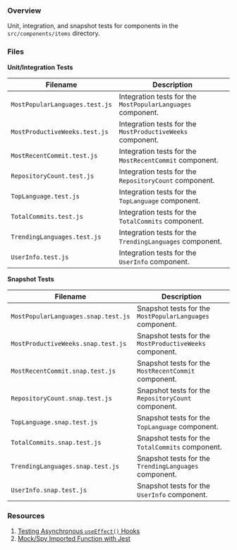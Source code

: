 ### Overview

Unit, integration, and snapshot tests for components in the `src/components/items` directory.

### Files

**Unit/Integration Tests**

| Filename                        | Description                                                                |
|---------------------------------|----------------------------------------------------------------------------|
| `MostPopularLanguages.test.js`  | Integration tests for the `MostPopularLanguages` component.                |
| `MostProductiveWeeks.test.js`   | Integration tests for the `MostProductiveWeeks` component.                 |
| `MostRecentCommit.test.js`      | Integration tests for the `MostRecentCommit` component.                    |
| `RepositoryCount.test.js`       | Integration tests for the `RepositoryCount` component.                     |
| `TopLanguage.test.js`           | Integration tests for the `TopLanguage` component.                         |
| `TotalCommits.test.js`          | Integration tests for the `TotalCommits` component.                        |
| `TrendingLanguages.test.js`     | Integration tests for the `TrendingLanguages` component.                   |
| `UserInfo.test.js`              | Integration tests for the `UserInfo` component.                            |

**Snapshot Tests**

| Filename                             | Description                                                           |
|--------------------------------------|-----------------------------------------------------------------------|
| `MostPopularLanguages.snap.test.js`  | Snapshot tests for the `MostPopularLanguages` component.              |
| `MostProductiveWeeks.snap.test.js`   | Snapshot tests for the `MostProductiveWeeks` component.               |
| `MostRecentCommit.snap.test.js`      | Snapshot tests for the `MostRecentCommit` component.                  |
| `RepositoryCount.snap.test.js`       | Snapshot tests for the `RepositoryCount` component.                   |
| `TopLanguage.snap.test.js`           | Snapshot tests for the `TopLanguage` component.                       |
| `TotalCommits.snap.test.js`          | Snapshot tests for the `TotalCommits` component.                      |
| `TrendingLanguages.snap.test.js`     | Snapshot tests for the `TrendingLanguages` component.                 |
| `UserInfo.snap.test.js`              | Snapshot tests for the `UserInfo` component.                          |

### Resources

1) [Testing Asynchronous `useEffect()` Hooks](https://stackoverflow.com/a/58671975)
2) [Mock/Spy Imported Function with Jest](https://stackoverflow.com/a/52770749)
